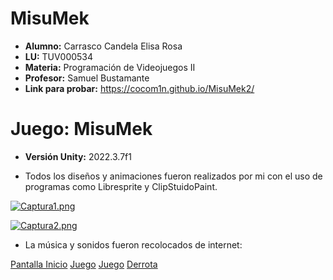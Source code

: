 # MisuMek
- **Alumno:** Carrasco Candela Elisa Rosa
- **LU:** TUV000534
- **Materia:** Programación de Videojuegos II
- **Profesor:** Samuel Bustamante
- **Link para probar:** https://cocom1n.github.io/MisuMek2/

# Juego: MisuMek
- **Versión Unity:** 2022.3.7f1

- Todos los diseños y animaciones fueron realizados por mi con el uso de programas como Libresprite y ClipStuidoPaint.

[![Captura1.png](https://i.postimg.cc/J0Qf4hgd/Captura1.png)](https://postimg.cc/YLhndtt1)

[![Captura2.png](https://i.postimg.cc/CKjmVQ9c/Captura2.png)](https://postimg.cc/DWwqrBvG)

- La música y sonidos fueron recolocados de internet:
 
[Pantalla Inicio](https://www.youtube.com/watch?v=D5L36JDKxR0 "Pantalla Inicio")
[Juego](http://https://youtu.be/6UnBHiyDU1U?si=GPQeSvPXIXkD3nhv "Juego")
[Juego](http://https://youtu.be/OQYaoqWeCW0?si=QmJ3HI9QTyGZrsZi "Juego")
[Derrota](http://https://youtu.be/br3OzOrARh4?si=zBrRVYu6zKk3IyRW "Lose")

